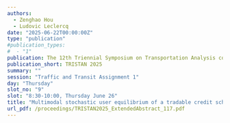 ```yaml
---
authors:
  - Zenghao Hou
  - Ludovic Leclercq
date: "2025-06-22T00:00:00Z"
type: "publication"
#publication_types:
#  - "1"
publication: The 12th Triennial Symposium on Transportation Analysis conference
publication_short: TRISTAN 2025
summary: ""
session: "Traffic and Transit Assignment 1"
day: "Thursday"
slot_no: "9"
slot: "8:30-10:00, Thursday June 26"
title: "Multimodal stochastic user equilibrium of a tradable credit scheme considering vehicle capacity and passenger waiting time"
url_pdf: /proceedings/TRISTAN2025_ExtendedAbstract_117.pdf
---
```

